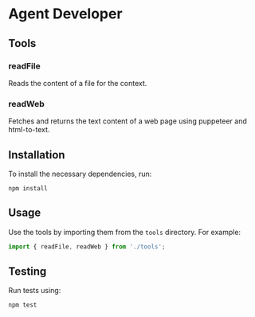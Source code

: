 # Agent Developer

## Tools

### readFile
Reads the content of a file for the context.

### readWeb
Fetches and returns the text content of a web page using puppeteer and html-to-text.

## Installation

To install the necessary dependencies, run:

```
npm install
```

## Usage

Use the tools by importing them from the `tools` directory. For example:

```typescript
import { readFile, readWeb } from './tools';
```

## Testing

Run tests using:

```
npm test
```
